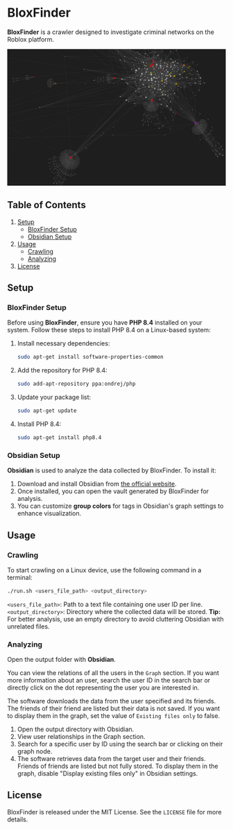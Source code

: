 # BloxFinder

**BloxFinder** is a crawler designed to investigate criminal networks on the Roblox platform.

![2D Network](docs/illustrations/2d_network.jpg)

## Table of Contents
1. [Setup](#setup)
    - [BloxFinder Setup](#bloxfinder-setup)
    - [Obsidian Setup](#obsidian-setup)
2. [Usage](#usage)
    - [Crawling](#crawling)
    - [Analyzing](#analyzing)
3. [License](#license)

## Setup

### BloxFinder Setup

Before using **BloxFinder**, ensure you have **PHP 8.4** installed on your system. Follow these steps to install PHP 8.4 on a Linux-based system:

1. Install necessary dependencies:
    ```bash
    sudo apt-get install software-properties-common
    ```

2. Add the repository for PHP 8.4:
    ```bash
    sudo add-apt-repository ppa:ondrej/php
    ```

3. Update your package list:
    ```bash
    sudo apt-get update
    ```

4. Install PHP 8.4:
    ```bash
    sudo apt-get install php8.4
    ```

### Obsidian Setup

**Obsidian** is used to analyze the data collected by BloxFinder. To install it:

1. Download and install Obsidian from [the official website](https://obsidian.md/).
2. Once installed, you can open the vault generated by BloxFinder for analysis.
3. You can customize **group colors** for tags in Obsidian's graph settings to enhance visualization.

## Usage

### Crawling

To start crawling on a Linux device, use the following command in a terminal:

```bash
./run.sh <users_file_path> <output_directory>
```

`<users_file_path>`: Path to a text file containing one user ID per line.
`<output_directory>`: Directory where the collected data will be stored. **Tip:** For better analysis, use an empty directory to avoid cluttering Obsidian with unrelated files.

### Analyzing

Open the output folder with **Obsidian**.

You can view the relations of all the users in the `Graph` section. If you want more information about an user, search the user ID in the search bar or directly click on the dot representing the user you are interested in.

The software downloads the data from the user specified and its friends. The friends of their friend are listed but their data is not saved. If you want to display them in the graph, set the value of `Existing files only` to false.

1. Open the output directory with Obsidian.
2. View user relationships in the Graph section.
3. Search for a specific user by ID using the search bar or clicking on their graph node.
4. The software retrieves data from the target user and their friends. Friends of friends are listed but not fully stored. To display them in the graph, disable "Display existing files only" in Obsidian settings.

## License

BloxFinder is released under the MIT License.
See the `LICENSE` file for more details.
